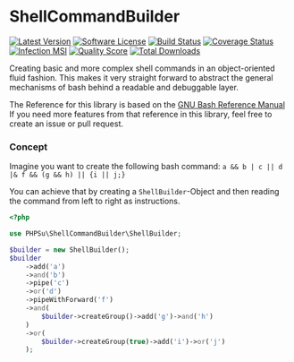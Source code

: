 # ShellCommandBuilder

[![Latest Version](https://img.shields.io/github/release-pre/phpsu/shellcommandbuilder.svg?style=flat-square)](https://github.com/phpsu/shellcommandbuilder/releases)
[![Software License](https://img.shields.io/badge/license-MIT-brightgreen.svg?style=flat-square)](LICENSE)
[![Build Status](https://img.shields.io/travis/phpsu/shellcommandbuilder/master.svg?style=flat-square)](https://travis-ci.org/phpsu/shellcommandbuilder)
[![Coverage Status](https://img.shields.io/codecov/c/gh/phpsu/shellcommandbuilder.svg?style=flat-square)](https://codecov.io/gh/phpsu/shellcommandbuilder)
[![Infection MSI](https://img.shields.io/endpoint?style=flat-square&url=https://badge-api.stryker-mutator.io/github.com/phpsu/ShellCommandBuilder/master)](https://infection.github.io)
[![Quality Score](https://img.shields.io/scrutinizer/g/phpsu/shellcommandbuilder.svg?style=flat-square)](https://scrutinizer-ci.com/g/phpsu/shellcommandbuilder)
[![Total Downloads](https://img.shields.io/packagist/dt/phpsu/shellcommandbuilder.svg?style=flat-square)](https://packagist.org/packages/phpsu/shellcommandbuilder)

Creating basic and more complex shell commands in an object-oriented fluid fashion.
This makes it very straight forward to abstract the general mechanisms of bash behind a readable and debuggable layer.

The Reference for this library is based on the [GNU Bash Reference Manual](https://www.gnu.org/savannah-checkouts/gnu/bash/manual/bash.html#Simple-Commands)
<br />If you need more features from that reference in this library, feel free to create an issue or pull request.

### Concept

Imagine you want to create the following bash command:
`a && b | c || d |& f && (g && h) || {i || j;}`

You can achieve that by creating a `ShellBuilder`-Object and then reading the command from left to right as instructions. 

```php
<?php

use PHPSu\ShellCommandBuilder\ShellBuilder;

$builder = new ShellBuilder();
$builder
    ->add('a')
    ->and('b')
    ->pipe('c')
    ->or('d')
    ->pipeWithForward('f')
    ->and(
        $builder->createGroup()->add('g')->and('h')
    )
    ->or(
        $builder->createGroup(true)->add('i')->or('j')
    );

```

